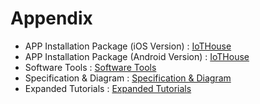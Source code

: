 # Appendix

* APP Installation Package (iOS Version) : [IoTHouse](https://apps.apple.com/us/app/iothouse/id6615064306)
* APP Installation Package (Android Version) : [IoTHouse](https://play.google.com/store/apps/details?id=com.hiwonder.iothouse)
* Software Tools : [Software Tools](https://drive.google.com/drive/folders/1B7ZMF7m8pLDj8He4wTINJesGyDR9HHOB?usp=sharing)
* Specification & Diagram : [Specification & Diagram](https://drive.google.com/drive/folders/1_qZcAE4wS_2fDfnJh7xi0Wrc1uArrT_I?usp=sharing)
* Expanded Tutorials : [Expanded Tutorials](https://drive.google.com/drive/folders/1A3MYxyJJrHLrDNFN8nY9GWdMd8JXE11P?usp=sharing)